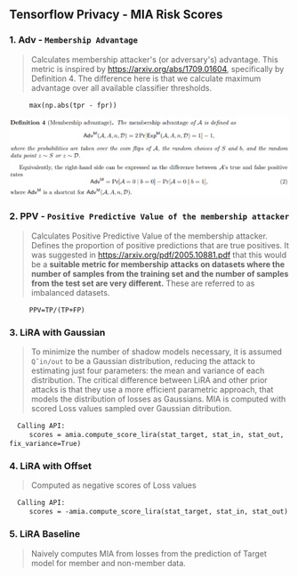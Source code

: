 ## Tensorflow Privacy - MIA Risk Scores

### 1. Adv - `Membership Advantage`

   > Calculates membership attacker's (or adversary's) advantage. 
    This metric is inspired by https://arxiv.org/abs/1709.01604, specifically
    by Definition 4. The difference here is that we calculate maximum advantage
    over all available classifier thresholds.
      
         max(np.abs(tpr - fpr))

   ![Definition_4](images/advantage.png)

### 2. PPV - `Positive Predictive Value of the membership attacker` 
   > Calculates Positive Predictive Value of the membership attacker.
    Defines the proportion of positive predictions that are true positives.
    It was suggested in https://arxiv.org/pdf/2005.10881.pdf
    that this would be a <b>suitable metric for membership attacks on datasets
    where the number of samples from the training set and the number of samples
    from the test set are very different.</b> These are referred to as imbalanced
    datasets.

         PPV=TP/(TP+FP)

### 3. LiRA with Gaussian
   > To minimize the number of shadow models necessary, it is assumed `Q˜in/out` to be a Gaussian distribution, reducing the attack to estimating just four parameters: the mean and variance of each distribution.
   The critical difference between LiRA and other prior attacks is that they use a more efficient parametric approach, that models the distribution of losses as Gaussians.
   MIA is computed with scored Loss values sampled over Gaussian ditribution.

      Calling API:
         scores = amia.compute_score_lira(stat_target, stat_in, stat_out, fix_variance=True)

### 4. LiRA with Offset
   > Computed as negative scores of Loss values

      Calling API:
         scores = -amia.compute_score_lira(stat_target, stat_in, stat_out)

### 5. LiRA Baseline
   > Naively computes MIA from losses from the prediction of Target model for member and non-member data. 

